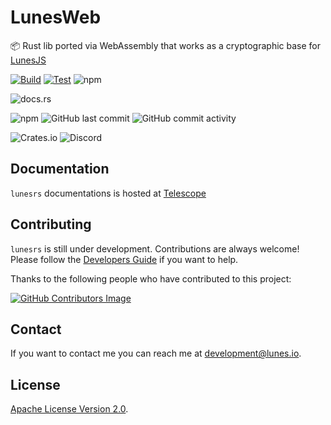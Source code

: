 # LunesWeb

📦 Rust lib ported via WebAssembly that works as a cryptographic base for [LunesJS](https://github.com/lunes-platform/lunesjs/)

[![Build](https://github.com/lunes-platform/lunesrs/actions/workflows/build.yml/badge.svg)](https://github.com/lunes-platform/lunesrs/actions/workflows/build.yml)
[![Test](https://github.com/lunes-platform/lunesrs/actions/workflows/test.yml/badge.svg)](https://github.com/lunes-platform/lunesrs/actions/workflows/test.yml)
![npm](https://img.shields.io/npm/v/lunesrs)

![docs.rs](https://img.shields.io/docsrs/lunesrs/1.8.1)

![npm](https://img.shields.io/npm/dm/lunesrs)
![GitHub last commit](https://img.shields.io/github/last-commit/lunes-platform/lunesrs)
![GitHub commit activity](https://img.shields.io/github/commit-activity/m/lunes-platform/lunesrs)

![Crates.io](https://img.shields.io/crates/l/lunesrs)
![Discord](https://img.shields.io/discord/958424925453058158)

## Documentation

`lunesrs` documentations is hosted at [Telescope](https://lunes-platform.github.io/telescope/)

## Contributing

`lunesrs` is still under development. Contributions are always welcome! Please follow the [Developers Guide](CONTRIBUTING.md) if you want to help.

Thanks to the following people who have contributed to this project:

[![GitHub Contributors Image](https://contrib.rocks/image?repo=lunes-platform/lunesrs)](https://github.com/lunes-platform/lunesrs/graphs/contributors)

## Contact

If you want to contact me you can reach me at <development@lunes.io>.

## License

[Apache License Version 2.0](LICENSE).
